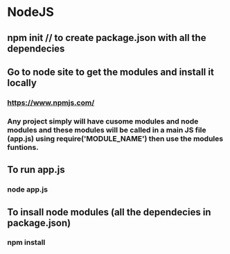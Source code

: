 # NodeJS

## npm init // to create package.json with all the dependecies 


## Go to node site to get the modules and install it locally 
### https://www.npmjs.com/ 


### Any project simply will have cusome modules and node modules and these modules will be called in a main JS file (app.js) using require('MODULE_NAME') then use the modules funtions. 

## To run app.js 
### node app.js

## To insall node modules (all the dependecies in package.json)
### npm install 
